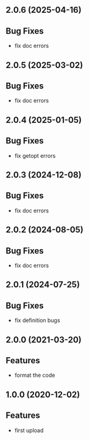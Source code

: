 ## 2.0.6 (2025-04-16)

## Bug Fixes

- fix doc errors

## 2.0.5 (2025-03-02)

## Bug Fixes

- fix doc errors

## 2.0.4 (2025-01-05)

## Bug Fixes

- fix getopt errors

## 2.0.3 (2024-12-08)

## Bug Fixes

- fix doc errors

## 2.0.2 (2024-08-05)

## Bug Fixes

- fix doc errors

## 2.0.1 (2024-07-25)

## Bug Fixes

- fix definition bugs

## 2.0.0 (2021-03-20)

## Features

- format the code

## 1.0.0 (2020-12-02)

## Features

- first upload